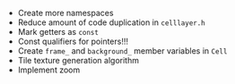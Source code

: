 - Create more namespaces
- Reduce amount of code duplication in `celllayer.h`
- Mark getters as `const`
- Const qualifiers for pointers!!!
- Create `frame_` and `background_` member variables in `Cell`
- Tile texture generation algorithm
- Implement zoom